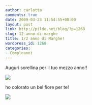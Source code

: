 ```yaml
---
author: carlotta
comments: true
date: 2009-03-23 11:54:55+00:00
layout: post
link: http://pilde.net/blog/?p=1268
slug: 12-anno-di-marghe
title: 1/2 anno di Marghe!
wordpress_id: 1268
categories:
- Compleanni
---
```


Auguri sorellina per il tuo mezzo anno!!

[![](http://pilde.net/blog/wp-content/uploads/2009/03/complemese.jpg)](http://None)

ho colorato un bel fiore per te!

[![](http://pilde.net/blog/wp-content/uploads/2009/03/fiore.jpg)](http://None)
